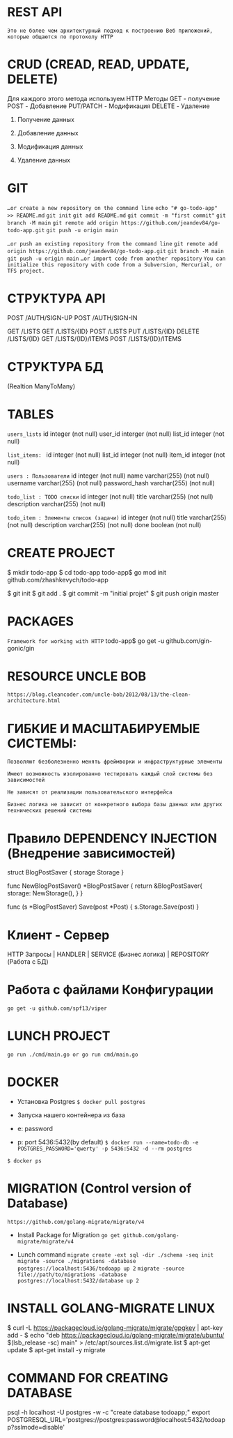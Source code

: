 # REST API
``Это не более чем архитектурный подход к построению Веб приложений, которые общаются по протоколу HTTP``

# CRUD (CREAD, READ, UPDATE, DELETE)
Для каждого этого метода используем HTTP Методы
GET        - получение
POST       - Добавление 
PUT/PATCH  - Модификация
DELETE     - Удаление

1. Получение данных

2. Добавление данных

3. Модификация данных

4. Удаление данных

# GIT
``…or create a new repository on the command line``
``echo "# go-todo-app" >> README.md``
``git init``
``git add README.md``
``git commit -m "first commit"``
``git branch -M main``
``git remote add origin https://github.com/jeandev84/go-todo-app.git``
``git push -u origin main``
                
``…or push an existing repository from the command line``
``git remote add origin https://github.com/jeandev84/go-todo-app.git``
``git branch -M main``
``git push -u origin main``
``…or import code from another repository``
``You can initialize this repository with code from a Subversion, Mercurial, or TFS project.``


# СТРУКТУРА API

POST /AUTH/SIGN-UP
POST /AUTH/SIGN-IN


GET /LISTS
GET /LISTS/{ID}
POST /LISTS
PUT /LISTS/{ID}
DELETE /LISTS/{ID}
GET /LISTS/{ID}/ITEMS
POST /LISTS/{ID}/ITEMS


# СТРУКТУРА БД
(Realtion ManyToMany)
# TABLES
``users_lists``
id integer       (not null)
user_id interger (not null)
list_id integer  (not null)


``list_items: ``
id integer        (not null)
list_id integer   (not null)
item_id integer   (not null)


``users : Пользователи``
id integer (not null)
name varchar(255)   (not null)
username varchar(255)   (not null)
password_hash varchar(255)   (not null)

``todo_list : TODO списки``
id integer (not null)
title varchar(255) (not null)
description varchar(255) (not null)


``todo_item : Элементы список (задачи)`` 
id integer (not null)
title varchar(255) (not null)
description varchar(255) (not null)
done boolean (not null)


# CREATE PROJECT
$ mkdir todo-app
$ cd todo-app
todo-app$ go mod init github.com/zhashkevych/todo-app

$ git init
$ git add .
$ git commit -m "initial projet"
$ git push origin master

# PACKAGES
``Framework for working with HTTP``
todo-app$ go get -u github.com/gin-gonic/gin

# RESOURCE UNCLE BOB
``https://blog.cleancoder.com/uncle-bob/2012/08/13/the-clean-architecture.html``


# ГИБКИЕ И МАСШТАБИРУЕМЫЕ СИСТЕМЫ:
``Позволяют безболезненно менять фреймворки и инфраструктурные элементы``

``Имеют возможность изолированно тестировать каждый слой системы без зависимостей``

``Не зависят от реализации пользовательского интерфейса``

``Бизнес логика не зависит от конкретного выбора базы данных или других технических решений системы``

# Правило DEPENDENCY INJECTION (Внедрение зависимостей)

struct BlogPostSaver {
    storage Storage
}


func NewBlogPostSaver() *BlogPostSaver {
    return &BlogPostSaver{
        storage: NewStorage(),
    }
}


func (s *BlogPostSaver) Save(post *Post) {
   s.Storage.Save(post)
}


# Клиент - Сервер

HTTP Запросы
  |
HANDLER
  |
SERVICE (Бизнес логика)
  |
REPOSITORY (Работа с БД)


# Работа с файлами Конфигурации 
``go get -u github.com/spf13/viper``


# LUNCH PROJECT
``go run ./cmd/main.go or go run cmd/main.go``


# DOCKER 
- Установка Postgres
``$ docker pull postgres``

- Запуска нашего контейнера из база
- e: password
- p: port 5436:5432(by default)
``$ docker run --name=todo-db -e POSTGRES_PASSWORD='qwerty' -p 5436:5432 -d --rm postgres``

``$ docker ps``

# MIGRATION (Control version of Database)
``https://github.com/golang-migrate/migrate/v4``

* Install Package for Migration
``go get github.com/golang-migrate/migrate/v4``

* Lunch command
``migrate create -ext sql -dir ./schema -seq init``
``migrate -source ./migrations -database postgres://localhost:5436/todoapp up 2``
``migrate -source file://path/to/migrations -database postgres://localhost:5432/database up 2``

# INSTALL GOLANG-MIGRATE LINUX
$ curl -L https://packagecloud.io/golang-migrate/migrate/gpgkey | apt-key add -
$ echo "deb https://packagecloud.io/golang-migrate/migrate/ubuntu/ $(lsb_release -sc) main" > /etc/apt/sources.list.d/migrate.list
$ apt-get update
$ apt-get install -y migrate

# COMMAND FOR CREATING DATABASE
psql -h localhost -U postgres -w -c "create database todoapp;"
export POSTGRESQL_URL='postgres://postgres:password@localhost:5432/todoapp?sslmode=disable'